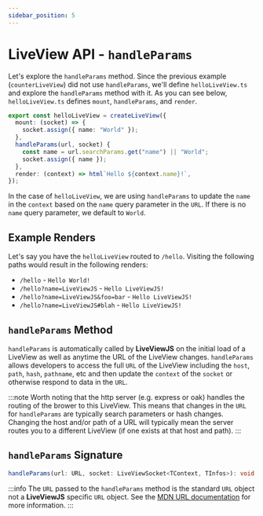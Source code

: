 ```yaml
---
sidebar_position: 5
---
```


# LiveView API - `handleParams`

Let's explore the `handleParams` method. Since the previous example (`counterLiveView`) did not use `handleParams`,
we'll define `helloLiveView.ts` and explore the `handleParams` method with it. As you can see below, `helloLiveView.ts`
defines `mount`, `handleParams`, and `render`.

```ts title="helloLiveView.ts"
export const helloLiveView = createLiveView({
  mount: (socket) => {
    socket.assign({ name: "World" });
  },
  handleParams(url, socket) {
    const name = url.searchParams.get("name") || "World";
    socket.assign({ name });
  },
  render: (context) => html`Hello ${context.name}!`,
});
```

In the case of `helloLiveView`, we are using `handleParams` to update the `name` in the `context` based on the `name`
query parameter in the `URL`. If there is no `name` query parameter, we default to `World`.

## Example Renders

Let's say you have the `helloLiveView` routed to `/hello`. Visiting the following paths would result in the following
renders:

- `/hello` - `Hello World!`
- `/hello?name=LiveViewJS` - `Hello LiveViewJS!`
- `/hello?name=LiveViewJS&foo=bar` - `Hello LiveViewJS!`
- `/hello?name=LiveViewJS#blah` - `Hello LiveViewJS!`

## `handleParams` Method

`handleParams` is automatically called by **LiveViewJS** on the initial load of a LiveView as well as anytime the URL of
the LiveView changes. `handleParams` allows developers to access the full `URL` of the LiveView including the `host`,
`path`, `hash`, `pathname`, etc and then update the `context` of the `socket` or otherwise respond to data in the `URL`.

:::note Worth noting that the http server (e.g. express or oak) handles the routing of the brower to this LiveView. This
means that changes in the `URL` for `handleParams` are typically search parameters or hash changes. Changing the host
and/or path of a URL will typically mean the server routes you to a different LiveView (if one exists at that host and
path). :::

## `handleParams` Signature

```ts
handleParams(url: URL, socket: LiveViewSocket<TContext, TInfos>): void | Promise<void>;
```

:::info The `URL` passed to the `handleParams` method is the standard `URL` object not a **LiveViewJS** specific `URL`
object. See the [MDN URL documentation](https://developer.mozilla.org/en-US/docs/Web/API/URL) for more information. :::
